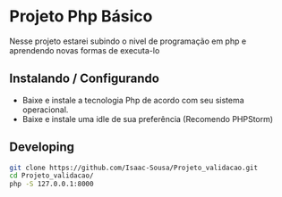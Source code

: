 # Projeto Php Básico

Nesse projeto estarei subindo o nivel de programação em php e aprendendo novas formas de executa-lo

## Instalando / Configurando

- Baixe e instale a tecnologia Php de acordo com seu sistema operacional.
- Baixe e instale uma idle de sua preferência (Recomendo PHPStorm)


## Developing

```bash
git clone https://github.com/Isaac-Sousa/Projeto_validacao.git
cd Projeto_validacao/
php -S 127.0.0.1:8000
```